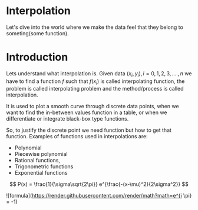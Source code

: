 # Interpolation
Let's dive into the world where we make the data feel that they belong to someting(some function).

# Introduction

Lets understand what interpolation is. Given data $(x_i, y_i), i = 0, 1, 2, 3,....,n$ we have to find a function $f$ such that $f(x_i)$ is called interpolating function, the problem is called interpolating problem and the method/process is called interpolation. 

It is used to plot a smooth curve through discrete data points, when we want to find the in-between values function in a table, or when we differentiate or integrate black-box type functions.

So, to justify the discrete point we need function but how to get that function. Examples of functions used in interpolations are:

- Polynomial
- Piecewise polynomial
- Rational functions,
- Trigonometric functions
- Exponential functions

$$
P(x) = \frac{1}{\sigma\sqrt{2\pi}} e^{\frac{-(x-\mu)^2}{2\sigma^2}}
$$

![formula](https://render.githubusercontent.com/render/math?math=e^{i \pi} = -1)
